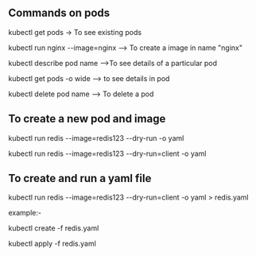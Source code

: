 ## Commands on pods

kubectl get pods -> To see existing pods

kubectl run nginx --image=nginx --> To create a image in name "nginx"

kubectl describe pod name -->To see details of a particular pod

kubectl get pods -o wide --> to see details in pod

kubectl delete pod name --> To delete a pod

## To create a new pod and image 
kubectl run redis --image=redis123 --dry-run -o yaml 


kubectl run redis --image=redis123 --dry-run=client -o yaml

## To create and run a yaml file
kubectl run redis --image=redis123 --dry-run=client -o yaml > redis.yaml

example:-

kubectl create -f redis.yaml

kubectl apply -f redis.yaml
